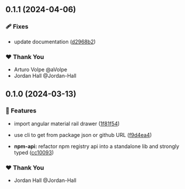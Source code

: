 ## 0.1.1 (2024-04-06)


### 🩹 Fixes

- update documentation ([d2968b2](https://github.com/danielglejzner/ngx-maintenance/commit/d2968b2))


### ❤️  Thank You

- Arturo Volpe @aVolpe
- Jordan Hall @Jordan-Hall

## 0.1.0 (2024-03-13)


### 🚀 Features

- import angular material rail drawer ([1f81f54](https://github.com/danielglejzner/ngx-maintenance/commit/1f81f54))

- use cli to get from package json or github URL ([f9d4ea4](https://github.com/danielglejzner/ngx-maintenance/commit/f9d4ea4))

- **npm-api:** refactor npm registry api into a standalone lib and strongly typed ([cc10093](https://github.com/danielglejzner/ngx-maintenance/commit/cc10093))


### ❤️  Thank You

- Jordan Hall @Jordan-Hall
